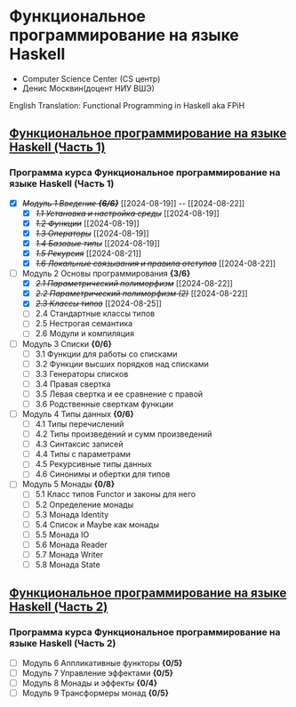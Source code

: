 # Функциональное программирование на языке Haskell

- Computer Science Center (CS центр)
- Денис Москвин(доцент НИУ ВШЭ)

English Translation: Functional Programming in Haskell aka FPiH

## [Функциональное программирование на языке Haskell (Часть 1)](https://stepik.org/course/75/)

### Программа курса Функциональное программирование на языке Haskell (Часть 1)

- [X] ~~*Модуль 1 Введение **{6/6}***~~ [[2024-08-19]] -- [[2024-08-22]]
  - [X] ~~*1.1 Установка и настройка среды*~~ [[2024-08-19]]
  - [X] ~~*1.2 Функции*~~ [[2024-08-19]]
  - [X] ~~*1.3 Операторы*~~ [[2024-08-19]]
  - [X] ~~*1.4 Базовые типы*~~ [[2024-08-19]]
  - [X] ~~*1.5 Рекурсия*~~ [[2024-08-21]]
  - [X] ~~*1.6 Локальные связывания и правила отступов*~~ [[2024-08-22]]
- [ ] Модуль 2 Основы программирования **{3/6}**
  - [X] ~~*2.1 Параметрический полиморфизм*~~ [[2024-08-22]]
  - [X] ~~*2.2 Параметрический полиморфизм (2)*~~ [[2024-08-22]]
  - [X] ~~*2.3 Классы типов*~~ [[2024-08-25]]
  - [ ] 2.4 Стандартные классы типов
  - [ ] 2.5 Нестрогая семантика
  - [ ] 2.6 Модули и компиляция
- [ ] Модуль 3 Списки **{0/6}**
  - [ ] 3.1 Функции для работы со списками
  - [ ] 3.2 Функции высших порядков над списками
  - [ ] 3.3 Генераторы списков
  - [ ] 3.4 Правая свертка
  - [ ] 3.5 Левая свертка и ее сравнение с правой
  - [ ] 3.6 Родственные сверткам функции
- [ ] Модуль 4 Типы данных **{0/6}**
  - [ ] 4.1 Типы перечислений
  - [ ] 4.2 Типы произведений и сумм произведений
  - [ ] 4.3 Синтаксис записей
  - [ ] 4.4 Типы с параметрами
  - [ ] 4.5 Рекурсивные типы данных
  - [ ] 4.6 Синонимы и обертки для типов
- [ ] Модуль 5 Монады **{0/8}**
  - [ ] 5.1 Класс типов Functor и законы для него
  - [ ] 5.2 Определение монады
  - [ ] 5.3 Монада Identity
  - [ ] 5.4 Список и Maybe как монады
  - [ ] 5.5 Монада IO
  - [ ] 5.6 Монада Reader
  - [ ] 5.7 Монада Writer
  - [ ] 5.8 Монада State

## [Функциональное программирование на языке Haskell (Часть 2)](https://stepik.org/course/693/)

### Программа курса Функциональное программирование на языке Haskell (Часть 2)

- [ ] Модуль 6 Аппликативные функторы **{0/5}**
- [ ] Модуль 7 Управление эффектами **{0/5}**
- [ ] Модуль 8 Монады и эффекты **{0/4}**
- [ ] Модуль 9 Трансформеры монад **{0/5}**
